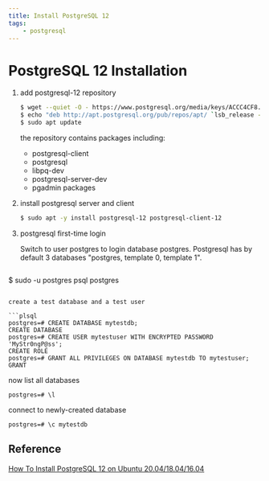 ```yaml
---
title: Install PostgreSQL 12
tags:
	- postgresql
---
```


# PostgreSQL 12 Installation

1. add postgresql-12 repository

   ```bash
   $ wget --quiet -O - https://www.postgresql.org/media/keys/ACCC4CF8.asc | sudo apt-key add -
   $ echo "deb http://apt.postgresql.org/pub/repos/apt/ `lsb_release -cs`-pgdg main" |sudo tee /etc/apt/sources.list.d/pgdg.list
   $ sudo apt update
   ```

   the repository contains packages including: 

   - postgresql-client
   - postgresql
   - libpq-dev
   - postgresql-server-dev
   - pgadmin packages

2. install postgresql server and client

   ```bash
   $ sudo apt -y install postgresql-12 postgresql-client-12
   ```

3. postgresql first-time login

   Switch to user postgres to login database postgres. Postgresql has by default 3 databases "postgres, template 0, template 1".
   
   ```bash
$ sudo -u postgres psql postgres
   ```

   create a test database and a test user
   
   ```plsql
   postgres=# CREATE DATABASE mytestdb;
   CREATE DATABASE
   postgres=# CREATE USER mytestuser WITH ENCRYPTED PASSWORD 'MyStr0ngP@ss';
   CREATE ROLE
   postgres=# GRANT ALL PRIVILEGES ON DATABASE mytestdb TO mytestuser;
GRANT
   ```

   now list all databases

   ```plsql
   postgres=# \l
   ```

   connect to newly-created database

   ```plsql
   postgres=# \c mytestdb
   ```

   

## Reference

[How To Install PostgreSQL 12 on Ubuntu 20.04/18.04/16.04](https://computingforgeeks.com/install-postgresql-12-on-ubuntu/)